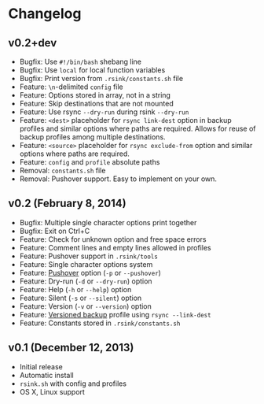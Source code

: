 # Changelog

## v0.2+dev
* Bugfix: Use `#!/bin/bash` shebang line
* Bugfix: Use `local` for local function variables
* Bugfix: Print version from `.rsink/constants.sh` file
* Feature: `\n`-delimited `config` file
* Feature: Options stored in array, not in a string
* Feature: Skip destinations that are not mounted
* Feature: Use rsync `--dry-run` during rsink `--dry-run`
* Feature: `<dest>` placeholder for `rsync link-dest` option in backup profiles and similar options where paths are required. Allows for reuse of backup profiles among multiple destinations.
* Feature: `<source>` placeholder for `rsync exclude-from` option and similar options where paths are required.
* Feature: `config` and `profile` absolute paths
* Removal: `constants.sh` file
* Removal: Pushover support. Easy to implement on your own.

## v0.2 (February 8, 2014)
* Bugfix: Multiple single character options print together
* Bugfix: Exit on Ctrl+C
* Feature: Check for unknown option and free space errors
* Feature: Comment lines and empty lines allowed in profiles
* Feature: Pushover support in `.rsink/tools`
* Feature: Single character options system
* Feature: [Pushover](https://pushover.net/) option (`-p` or `--pushover`)
* Feature: Dry-run (`-d` or `--dry-run`) option
* Feature: Help (`-h` or `--help`) option
* Feature: Silent (`-s` or `--silent`) option
* Feature: Version (`-v` or `--version`) option
* Feature: [Versioned backup](http://blog.interlinked.org/tutorials/rsync_time_machine.html) profile using `rsync --link-dest`
* Feature: Constants stored in `.rsink/constants.sh`

## v0.1 (December 12, 2013)
* Initial release
* Automatic install
* `rsink.sh` with config and profiles
* OS X, Linux support
